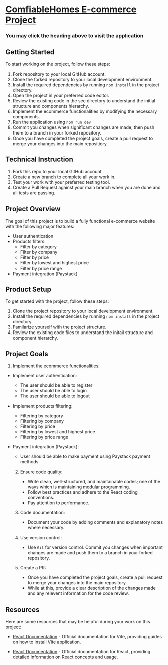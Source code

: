 # [ComfiableHomes E-commerce Project](https://comfiablehomesng.netlify.app/)

### You may click the heading above to visit the application

## Getting Started

To start working on the project, follow these steps:

1. Fork repository to your local GitHub account.
2. Clone the forked repository to your local development environment.
3. Install the required dependencies by running `npm install` in the project directory.
4. Open the project in your preferred code editor.
5. Review the existing code in the sec directory to understand the initial structure and components hierarchy.
6. Implement the ecommerce functionalities by modifying the necessary components.
7. Run the application using `npm run dev`
8. Commit you changes when significant changes are made, then push them to a branch in your forked repository.
9. Once you have completed the project goals, create a pull request to merge your changes into the main repositiory.

## Technical Instruction

1. Fork this repo to your local GitHub account.
2. Create a new branch to complete all your work in.
3. Test your work with your preferred testing tool.
4. Create a Pull Request against your main branch when you are done and all tests are passing.

## Project Overview

The goal of this project is to build a fully functional e-commerce website with the following major features:

- User authentication
- Products filters:
  - Filter by category
  * Filter by company
  * Filter by price
  * Filter by lowest and highest price
  * Filter by price range
- Payment integration (Paystack)

## Product Setup

To get started with the project, follow these steps:

1. Clone the project repository to your local development environment.
2. Install the required dependencies by running `npm install` in the project directory.
3. Familarize yourself with the project structure.
4. Review the existing code files to understand the initail structure and component hierarchy.

## Project Goals

1. Implement the ecommerce functionalities:

- Implement user authentication:
  - The user should be able to register
  - The user should be able to login
  - The user should be able to logout
- Implement products filtering:
  - Filtering by category
  - Filtering by company
  - Filtering by price
  - Filtering by lowest and highest price
  - Filtering by price range
- Payment integration (Paystack):

  - User should be able to make payment using Paystack payment methods

  2. Ensure code quality:

     - Write clean, well-structured, and maintainable codes; one of the ways which is maintaining modular programming.
     - Follow best practices and adhere to the React coding conventions.
     - Pay attention to performance.

  3. Code documentation:

     - Document your code by adding comments and explanatory notes where necessary.

  4. Use version control:

     - Use `Git` for version control. Commit you changes when important changes are made and push them to a branch in your forked repository.

  5. Create a PR:
     - Once you have completed the project goals, create a pull request to merge your changes into the main repository.
     - While at this, provide a clear description of the changes made and any relevent information for the code review.

## Resources

Here are some resources that may be helpful during your work on this project:

- [React Documentation](https://vitejs.dev/) - Official documentation for Vite, providing guides on how to install Vite application.

- [React Documentation](https://create-react-app.dev/) - Official documentation for React, providing detailed information on React concepts and usage.
